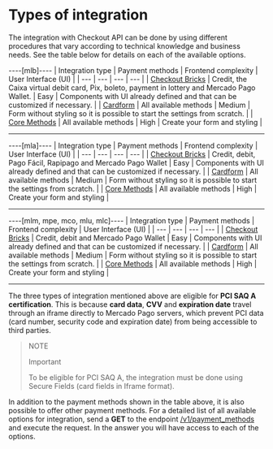 # Types of integration

The integration with Checkout API can be done by using different procedures that vary according to technical knowledge and business needs. See the table below for details on each of the available options.

----[mlb]---- 
| Integration type | Payment methods | Frontend complexity | User Interface (UI) |
| --- | --- | --- | --- |
| [Checkout Bricks](/developers/en/docs/checkout-bricks/landing) | Credit, the Caixa virtual debit card, Pix, boleto, payment in lottery and Mercado Pago Wallet. | Easy | Components with UI already defined and that can be customized if necessary. |
| [Cardform](/developers/en/docs/checkout-api/integration-configuration/card/integrate-via-cardform) | All available methods | Medium | Form without styling so it is possible to start the settings from scratch. |
| [Core Methods](/developers/en/docs/checkout-api/integration-configuration/card/integrate-via-core-methods) | All available methods | High | Create your form and styling |

------------

----[mla]---- 
| Integration type | Payment methods | Frontend complexity | User Interface (UI) |
| --- | --- | --- | --- |
| [Checkout Bricks](/developers/en/docs/checkout-bricks/landing) | Credit, debit, Pago Fácil, Rapipago and Mercado Pago Wallet | Easy | Components with UI already defined and that can be customized if necessary. |
| [Cardform](/developers/en/docs/checkout-api/integration-configuration/card/integrate-via-cardform) | All available methods | Medium | Form without styling so it is possible to start the settings from scratch. |
| [Core Methods](/developers/en/docs/checkout-api/integration-configuration/card/integrate-via-core-methods) | All available methods | High | Create your form and styling |

------------

----[mlm, mpe, mco, mlu, mlc]---- 
| Integration type | Payment methods | Frontend complexity | User Interface (UI) |
| --- | --- | --- | --- |
| [Checkout Bricks](/developers/en/docs/checkout-bricks/landing) | Credit, debit and Mercado Pago Wallet | Easy | Components with UI already defined and that can be customized if necessary. |
| [Cardform](/developers/en/docs/checkout-api/integration-configuration/card/integrate-via-cardform) | All available methods | Medium | Form without styling so it is possible to start the settings from scratch. |
| [Core Methods](/developers/en/docs/checkout-api/integration-configuration/card/integrate-via-core-methods) | All available methods | High | Create your form and styling |

------------

The three types of integration mentioned above are eligible for **PCI SAQ A certification**. This is because **card data**, **CVV** and **expiration date** travel through an iframe directly to Mercado Pago servers, which prevent PCI data (card number, security code and expiration date) from being accessible to third parties.

> NOTE
>
> Important
>
> To be eligible for PCI SAQ A, the integration must be done using Secure Fields (card fields in Iframe format).

In addition to the payment methods shown in the table above, it is also possible to offer other payment methods. For a detailed list of all available options for integration, send a **GET** to the endpoint [/v1/payment_methods](/developers/en/reference/payment_methods/_payment_methods/get) and execute the request. In the answer you will have access to each of the options.


